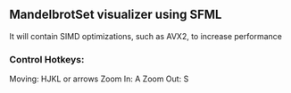 ## MandelbrotSet visualizer using SFML

It will contain SIMD optimizations, such as AVX2, to increase performance

### Control Hotkeys:

Moving: HJKL or arrows
Zoom In:  A
Zoom Out: S

